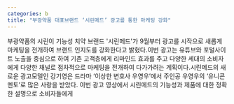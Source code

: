 ```yaml
---
categories: b
title: "부광약품 대표브랜드 ‘시린메드’ 광고를 통한 마케팅 강화"
---
```

부광약품의 시린이 기능성 치약 브랜드 &#39;시린메드&#39;가 9월부터 광고를 시작으로 새롭게 마케팅을 전개하여 브랜드 인지도를 강화한다고 밝혔다.이번 광고는 유튜브와 포털사이트 노출을 중심으로 하여 기존 고객층에게 리마인드 효과를 주고 다양한 세대의 소비자에게 다양한 채널로 점차적으로 마케팅을 전개하여 다가가려는 계획이다.시린메드의 새로운 광고모델인 강기영은 드라마 ‘이상한 변호사 우영우’에서 주인공 우영우의 ‘유니콘 멘토’로 많은 사랑을 받았다. 이번 광고 영상에서 시린메드의 기능성과 제품에 대한 정확한 설명으로 소비자들에게